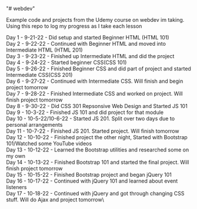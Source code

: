 "# webdev" 


Example code and projects from the Udemy course on webdev im taking. Using this repo to log my progress as I take each lesson

Day 1 - 9-21-22 - Did setup and started Beginner HTML (HTML 101)\
Day 2 - 9-22-22 - Continued with Beginner HTML and moved into Intermediate HTML (HTML 201)\
Day 3 - 9-23-22 - Finished up Intermediate HTML and did the project\
Day 4 - 9-24-22 - Started beginner CSS(CSS 101)\
Day 5 - 9-26-22 - Finished Beginner CSS and did part of project and started Intermediate CSS(CSS 201)\
Day 6 - 9-27-22 - Continued with Intermediate CSS. Will finish and begin project tomorrow\
Day 7 - 9-28-22 - Finished Intermediate CSS and worked on project. Will finish project tomorrow\
Day 8 - 9-30-22 - Did CSS 301 Repsonsive Web Design and Started JS 101\
Day 9 - 10-3-22 - Finished JS 101 and did project for that module\
Day 10 - 10-5-22/10-6-22 - Started JS 201. Split over two days due to personal arrangements\
Day 11 - 10-7-22 - Finished JS 201. Started project. Will finish tomorrow\
Day 12 - 10-10-22 - Finished project the other night, Started with Bootstrap 101/Watched some YouTube videos\
Day 13 - 10-12-22 - Learned the Bootstrap utilities and researched some on my own\
Day 14 - 10-13-22 - Finished Bootstrap 101 and started the final project. Will finish project tomorrow\
Day 15 - 10-15-22 - Finished Bootstrap project and began jQuery 101\
Day 16 - 10-17-22 - Continued with jQuery 101 and learned about event listeners\
Day 17 - 10-18-22 - Continued with jQuery and got through changing CSS stuff. Will do Ajax and project tomorrow\